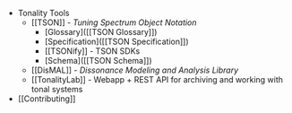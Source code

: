 - Tonality Tools
	- [[TSON]] - *Tuning Spectrum Object Notation*
		- [Glossary]([[TSON Glossary]])
		- [Specification]([[TSON Specification]])
		- [[TSONify]] - TSON SDKs
		- [Schema]([[TSON Schema]])
	- [[DisMAL]] - *Dissonance Modeling and Analysis Library*
	- [[TonalityLab]] - Webapp + REST API for archiving and working with tonal systems
- [[Contributing]]